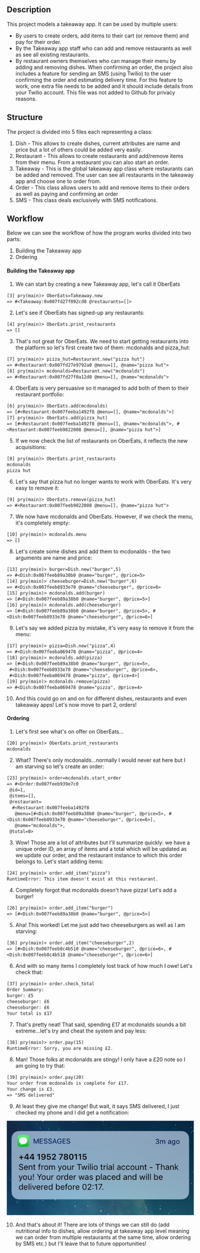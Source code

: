 ## Description
This project models a takeaway app. It can be used by multiple users:
  * By users to create orders, add items to their cart (or remove them) and pay for their order.
  * By the Takeaway app staff who can add and remove restaurants as well as see all existing restaurants.
  * By restaurant owners themselves who can manage their menu by adding and removing dishes.
 When confirming an order, the project also includes a feature for sending an SMS (using Twilio) to the user confirming the order and estimating delivery time. For this feature to work, one extra file needs to be added and it should include details from your Twilio account. This file was not added to Github for privacy reasons.
 
## Structure
The project is divided into 5 files each representing a class:
  1. Dish - This allows to create dishes, current attributes are name and price but a lot of others could be added very easily.
  2. Restaurant - This allows to create restaurants and add/remove items from their menu. From a restaurant you can also start an order.
  3. Takeaway - This is the global takeaway app class where restaurants can be added and removed. The user can see all restaurants in the takeaway app and choose one to order from.
  4. Order - This class allows users to add and remove items to their orders as well as paying and confirming an order
  5. SMS - This class deals exclusively with SMS notifications.
  
## Workflow
Below we can see the workflow of how the program works divided into two parts:
  1. Building the Takeaway app
  2. Ordering
  
#### Building the Takeaway app
  
1. We can start by creating a new Takeaway app, let's call it OberEats
```
[3] pry(main)> OberEats=Takeaway.new
=> #<Takeaway:0x007fd27f092cd0 @restaurants=[]>
```
2. Let's see if OberEats has signed-up any restaurants:
```
[4] pry(main)> OberEats.print_restaurants
=> []
```
3. That's not great for OberEats. We need to start getting restaurants into the platform so let's first create two of them: mcdonalds and pizza_hut:
```
[7] pry(main)> pizza_hut=Restaurant.new("pizza hut")
=> #<Restaurant:0x007fd27e9792a0 @menu=[], @name="pizza hut">
[8] pry(main)> mcdonalds=Restaurant.new("mcdonalds")
=> #<Restaurant:0x007fd27f0a12d0 @menu=[], @name="mcdonalds">
```
4. OberEats is very persuasive so it managed to add both of them to their restaurant portfolio:
```
[6] pry(main)> OberEats.add(mcdonalds)
=> [#<Restaurant:0x007feeba1492f8 @menu=[], @name="mcdonalds">]
[7] pry(main)> OberEats.add(pizza_hut)
=> [#<Restaurant:0x007feeba1492f8 @menu=[], @name="mcdonalds">, #<Restaurant:0x007feeb9822008 @menu=[], @name="pizza hut">]
```
5. If we now check the list of restaurants on OberEats, it reflects the new acquisitions:
```
[8] pry(main)> OberEats.print_restaurants
mcdonalds
pizza hut
```
6. Let's say that pizza hut no longer wants to work with OberEats. It's very easy to remove it:
```
[9] pry(main)> OberEats.remove(pizza_hut)
=> #<Restaurant:0x007feeb9822008 @menu=[], @name="pizza hut">
```
7. We now have mcdonalds and OberEats. However, if we check the menu, it's completely empty:
```
[10] pry(main)> mcdonalds.menu
=> []
```
8. Let's create some dishes and add them to mcdonalds - the two arguments are name and price:
```
[13] pry(main)> burger=Dish.new("burger",5)
=> #<Dish:0x007feeb89a38b0 @name="burger", @price=5>
[14] pry(main)> cheeseburger=Dish.new("burger",6)
=> #<Dish:0x007feeb8933e70 @name="cheeseburger", @price=6>
[15] pry(main)> mcdonalds.add(burger)
=> [#<Dish:0x007feeb89a38b0 @name="burger", @price=5>]
[16] pry(main)> mcdonalds.add(cheeseburger)
=> [#<Dish:0x007feeb89a38b0 @name="burger", @price=5>, #<Dish:0x007feeb8933e70 @name="cheeseburger", @price=6>]
```
9. Let's say we added pizza by mistake, it's very easy to remove it from the menu:
```
[17] pry(main)> pizza=Dish.new("pizza",4)
=> #<Dish:0x007feeba069478 @name="pizza", @price=4>
[18] pry(main)> mcdonalds.add(pizza)
=> [#<Dish:0x007feeb89a38b0 @name="burger", @price=5>,
 #<Dish:0x007feeb8933e70 @name="cheeseburger", @price=6>,
 #<Dish:0x007feeba069478 @name="pizza", @price=4>]
[19] pry(main)> mcdonalds.remove(pizza)
=> #<Dish:0x007feeba069478 @name="pizza", @price=4>
```
10. And this could go on and on for different dishes, restaurants and even takeaway apps! Let's now move to part 2, orders!

#### Ordering

1. Let's first see what's on offer on OberEats...
```
[20] pry(main)> OberEats.print_restaurants
mcdonalds
```
2. What? There's only mcdonalds...normally I would never eat here but I am starving so let's create an order:
```
[23] pry(main)> order=mcdonalds.start_order
=> #<Order:0x007feeb939e7c0
 @id=1,
 @items=[],
 @restaurant=
  #<Restaurant:0x007feeba1492f8
   @menu=[#<Dish:0x007feeb89a38b0 @name="burger", @price=5>, #<Dish:0x007feeb8933e70 @name="cheeseburger", @price=6>],
   @name="mcdonalds">,
 @total=0>
 ```
 3. Wow! Those are a lot of attributes but I'll summarize quickly: we have a unique order ID, an array of items and a total which will be updated as we update our order, and the restaurant instance to which this order belongs to. Let's start adding items:
 ```
[24] pry(main)> order.add_item("pizza")
RuntimeError: This item doesn't exist at this restaurant.
```
4. Completely forgot that mcdonalds doesn't have pizza! Let's add a burger!
```
[26] pry(main)> order.add_item("burger")
=> [#<Dish:0x007feeb89a38b0 @name="burger", @price=5>]
```
5. Aha! This worked! Let me just add two cheeseburgers as well as I am starving:
```
[36] pry(main)> order.add_item("cheeseburger",2)
=> [#<Dish:0x007feeb8c4b518 @name="cheeseburger", @price=6>, #<Dish:0x007feeb8c4b518 @name="cheeseburger", @price=6>]
```
6. And with so many items I completely lost track of how much I owe! Let's check that:
```
[37] pry(main)> order.check_total
Order Summary:
burger: £5
cheeseburger: £6
cheeseburger: £6
Your total is £17
```
7. That's pretty neat! That said, spending £17 at mcdonalds sounds a bit extreme...let's try and cheat the system and pay less:
```
[38] pry(main)> order.pay(15)
RuntimeError: Sorry, you are missing £2.
```
8. Man! Those folks at mcdonalds are stingy! I only have a £20 note so I am going to try that:
```
[39] pry(main)> order.pay(20)
Your order from mcdonalds is complete for £17.
Your change is £3.
=> "SMS delivered"
```
9. At least they give me change! But wait, it says SMS delivered, I just checked my phone and I did get a notification:

![alt text](screenshots/SMS.jpeg "An example SMS")

10. And that's about it! There are lots of things we can still do (add nutritional info to dishes, allow ordering at takeaway app level meaning we can order from multiple restaurants at the same time, allow ordering by SMS etc.) but I'll leave that to future opportunities!







